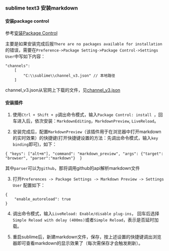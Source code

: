 ### sublime text3 安装markdown
#### 安装package control
参考[安装Package Control](https://blog.csdn.net/zknxx/article/details/52685094)

主要是如果安装完成后报```There are no packages available for installation```的错误，需要在```Preference->Package Setting->Package Control->Settings User```中写如下内容：
```
"channels":
	[
		"C:\\sublime\\channel_v3.json" // 本地路径
	]
```
channel_v3.json从官网上下载的文件，见[channel_v3.json]()

#### 安装插件
1. 使用```Ctrl + Shift + p```调出命令模式，输入```Package Control: install ```，回车进入后，依次安装：```MarkdownEditing```，```MarkdownPreview```, ```LiveReload```。

2. 安装完成后，配置```MarkdownPreview```（该插件用于在浏览器中打开markdown的实时效果）的快捷键(打开快捷键设置的方法：先调出命令模式，输入```key binding```即可)，如下：
```
{ "keys": ["alt+m"], "command": "markdown_preview", "args": {"target": "browser", "parser":"markdown"}  }
```
其中```parser```可以为```github```，那将调用github的api解析markdown文件

3. 打开```Preferences -> Package Settings -> Markdown Preview -> Settings User``` 配置如下：
```
{
    "enable_autoreload": true
}
```

4. 调出命令模式，输入```LiveReload: Enable/disable plug-ins```， 回车后选择```Simple Reload with delay (400ms)```或者```Simple Reload```，表示是否延时加载。

5. 重启sublime后，新建markdown文件，保存，按上述设置的快捷键调出浏览器即可查看markdown的显示效果了（每次需保存才会触发刷新）。